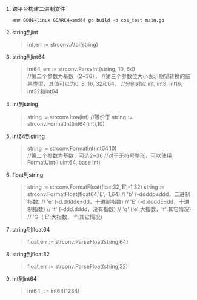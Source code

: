 1. 跨平台构建二进制文件

   ```
   env GOOS=linux GOARCH=amd64 go build -o cos_test main.go
   ```

2. string到int  

   > int,err := strconv.Atoi(string)  

3. string到int64  

   > int64, err := strconv.ParseInt(string, 10, 64)  
   >   //第二个参数为基数（2~36），
   >   //第三个参数位大小表示期望转换的结果类型，其值可以为0, 8, 16, 32和64，
   >   //分别对应 int, int8, int16, int32和int64

4. int到string  

   >  string := strconv.Itoa(int) 
   > //等价于
   > string := strconv.FormatInt(int64(int),10)

5. int64到string  

   >  string := strconv.FormatInt(int64,10)  
   > //第二个参数为基数，可选2~36
   > //对于无符号整形，可以使用FormatUint(i uint64, base int)

6. float到string

   > string := strconv.FormatFloat(float32,'E',-1,32)
   > string := strconv.FormatFloat(float64,'E',-1,64)
   > // 'b' (-ddddp±ddd，二进制指数)
   > // 'e' (-d.dddde±dd，十进制指数)
   > // 'E' (-d.ddddE±dd，十进制指数)
   > // 'f' (-ddd.dddd，没有指数)
   > // 'g' ('e':大指数，'f':其它情况)
   > // 'G' ('E':大指数，'f':其它情况)

7. string到float64

   > float,err := strconv.ParseFloat(string,64)

8. string到float32

   > float,err := strconv.ParseFloat(string,32)

9. int到int64

   > int64_ := int64(1234)
